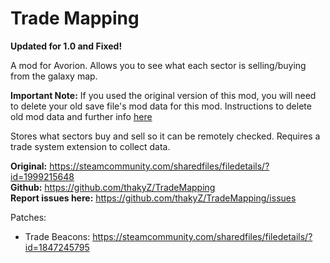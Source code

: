 # Trade Mapping

**Updated for 1.0 and Fixed!**

A mod for Avorion. Allows you to see what each sector is selling/buying from the galaxy map.

**Important Note:** If you used the original version of this mod, you will need to delete your old save file's mod data for this mod.
Instructions to delete old mod data and further info [here](https://steamcommunity.com/workshop/filedetails/discussion/2063603296/4698886342115474320/)

Stores what sectors buy and sell so it can be remotely checked.
Requires a trade system extension to collect data.

**Original:** https://steamcommunity.com/sharedfiles/filedetails/?id=1999215648   
**Github:** https://github.com/thakyZ/TradeMapping   
**Report issues here:** https://github.com/thakyZ/TradeMapping/issues   

Patches:
* Trade Beacons: https://steamcommunity.com/sharedfiles/filedetails/?id=1847245795
